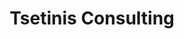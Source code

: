 ---
layout: page
title: Tsetinis Consulting
description: 
img: assets/img/partners/tsetinis.png
redirect: https://www.tsetinis.com/
importance: 3
category: Industrial
---